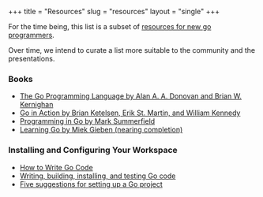 +++
title = "Resources"
slug = "resources"
layout = "single"
+++

<div class="alert alert-light text-center" role="alert">
  <p class="mb-0">For the time being, this list is a subset of <a href="https://dave.cheney.net/resources-for-new-go-programmers" rel="nofollow">resources for new go programmers</a>.</p>
  <p class="mb-0">Over time, we intend to curate a list more suitable to the community and the presentations.</p>
</div>

### Books

* [The Go Programming Language by Alan A. A. Donovan and Brian W. Kernighan](http://www.gopl.io/)
* [Go in Action by Brian Ketelsen, Erik St. Martin, and William Kennedy](https://www.manning.com/books/go-in-action)
* [Programming in Go by Mark Summerfield](http://www.qtrac.eu/gobook.html)
* [Learning Go by Miek Gieben (nearing completion)](https://miek.nl/downloads/2015/go.pdf)

### Installing and Configuring Your Workspace

* [How to Write Go Code](https://golang.org/doc/code.html)
* [Writing, building, installing, and testing Go code](https://www.youtube.com/watch?v=XCsL89YtqCs)
* [Five suggestions for setting up a Go project](https://dave.cheney.net/2014/12/01/five-suggestions-for-setting-up-a-go-project)
